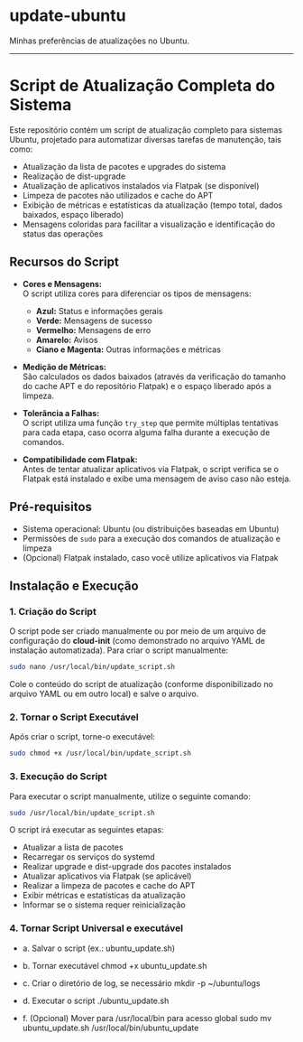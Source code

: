 # update-ubuntu
Minhas preferências de atualizações no Ubuntu.

---
# Script de Atualização Completa do Sistema

Este repositório contém um script de atualização completo para sistemas Ubuntu, projetado para automatizar diversas tarefas de manutenção, tais como:

- Atualização da lista de pacotes e upgrades do sistema
- Realização de dist-upgrade
- Atualização de aplicativos instalados via Flatpak (se disponível)
- Limpeza de pacotes não utilizados e cache do APT
- Exibição de métricas e estatísticas da atualização (tempo total, dados baixados, espaço liberado)
- Mensagens coloridas para facilitar a visualização e identificação do status das operações

## Recursos do Script

- **Cores e Mensagens:**  
  O script utiliza cores para diferenciar os tipos de mensagens:
  - **Azul:** Status e informações gerais
  - **Verde:** Mensagens de sucesso
  - **Vermelho:** Mensagens de erro
  - **Amarelo:** Avisos
  - **Ciano e Magenta:** Outras informações e métricas

- **Medição de Métricas:**  
  São calculados os dados baixados (através da verificação do tamanho do cache APT e do repositório Flatpak) e o espaço liberado após a limpeza.

- **Tolerância a Falhas:**  
  O script utiliza uma função `try_step` que permite múltiplas tentativas para cada etapa, caso ocorra alguma falha durante a execução de comandos.

- **Compatibilidade com Flatpak:**  
  Antes de tentar atualizar aplicativos via Flatpak, o script verifica se o Flatpak está instalado e exibe uma mensagem de aviso caso não esteja.

## Pré-requisitos

- Sistema operacional: Ubuntu (ou distribuições baseadas em Ubuntu)
- Permissões de `sudo` para a execução dos comandos de atualização e limpeza
- (Opcional) Flatpak instalado, caso você utilize aplicativos via Flatpak

## Instalação e Execução

### 1. Criação do Script

O script pode ser criado manualmente ou por meio de um arquivo de configuração do **cloud-init** (como demonstrado no arquivo YAML de instalação automatizada). Para criar o script manualmente:

```bash
sudo nano /usr/local/bin/update_script.sh
```

Cole o conteúdo do script de atualização (conforme disponibilizado no arquivo YAML ou em outro local) e salve o arquivo.

### 2. Tornar o Script Executável

Após criar o script, torne-o executável:

```bash
sudo chmod +x /usr/local/bin/update_script.sh
```

### 3. Execução do Script

Para executar o script manualmente, utilize o seguinte comando:

```bash
sudo /usr/local/bin/update_script.sh
```

O script irá executar as seguintes etapas:

- Atualizar a lista de pacotes
- Recarregar os serviços do systemd
- Realizar upgrade e dist-upgrade dos pacotes instalados
- Atualizar aplicativos via Flatpak (se aplicável)
- Realizar a limpeza de pacotes e cache do APT
- Exibir métricas e estatísticas da atualização
- Informar se o sistema requer reinicialização

### 4. Tornar Script Universal e executável

- a. Salvar o script (ex.: ubuntu_update.sh)
- b. Tornar executável
chmod +x ubuntu_update.sh

- c. Criar o diretório de log, se necessário
mkdir -p ~/ubuntu/logs

- d. Executar o script
./ubuntu_update.sh

- f. (Opcional) Mover para /usr/local/bin para acesso global
sudo mv ubuntu_update.sh /usr/local/bin/ubuntu_update

